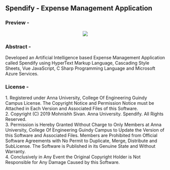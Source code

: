 <h2>Spendify - Expense Management Application</h2>

<h3>Preview -</h3>
<center><img src="Preview.jpeg"></center>

<h3>Abstract -</h3>
Developed an Artificial Intelligence based Expense Management Application called Spendify using HyperText Markup Language, Cascading Style Sheets, Vue JavaScript, C Sharp Programming Language and Microsoft Azure Services.<br/>

<h3>License -</h3>
1. Registered under Anna University, College Of Engineering Guindy Campus License. The Copyright Notice and Permission Notice must be Attached in Each Version and Associated Files of this Software.<br/>
2. Copyright (C) 2019 Mohnishh Sivan. Anna University. Spendify. All Rights Reserved.<br/>
3. Permission is Hereby Granted Without Charge to Only Members at Anna University, College Of Engineering Guindy Campus to Update the Version of this Software and Associated Files. Members are Prohibited from Official Software Agreements with No Permit to Duplicate, Merge, Distribute and SubLicense. The Software is Published in its Genuine State and Without Warranty.<br/>
4. Conclusively in Any Event the Original Copyright Holder is Not Responsible for Any Damage Caused by this Software.<br/>
